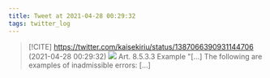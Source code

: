 ```yaml
---
title: Tweet at 2021-04-28 00:29:32
tags: twitter_log
---
```


> [!CITE] https://twitter.com/kaisekiriu/status/1387066390931144706 (2021-04-28 00:29:32)
> ![](https://twitter.com/kaisekiriu/status/1387066390931144706)
> Art. 8.5.3.3 
> Example
> "[...] The following are examples of inadmissible errors: [...]
